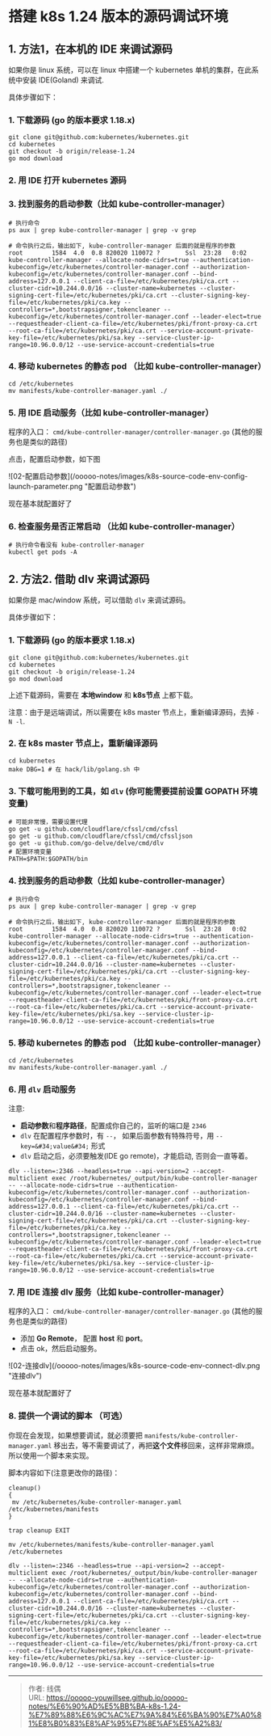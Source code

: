 # 搭建 k8s 1.24 版本的源码调试环境


## 1. 方法1，在本机的 IDE 来调试源码

如果你是 linux 系统，可以在 linux 中搭建一个 kubernetes 单机的集群，在此系统中安装 IDE(Goland) 来调试.

具体步骤如下：

### 1. 下载源码 (go 的版本要求 1.18.x)
```shell
git clone git@github.com:kubernetes/kubernetes.git
cd kubernetes
git checkout -b origin/release-1.24
go mod download 
```

### 2. 用 IDE 打开 kubernetes 源码

### 3. 找到服务的启动参数（比如 kube-controller-manager）
```shell
# 执行命令
ps aux | grep kube-controller-manager | grep -v grep

# 命令执行之后，输出如下, kube-controller-manager 后面的就是程序的参数
root        1584  4.0  0.8 820020 110072 ?       Ssl  23:28   0:02 kube-controller-manager --allocate-node-cidrs=true --authentication-kubeconfig=/etc/kubernetes/controller-manager.conf --authorization-kubeconfig=/etc/kubernetes/controller-manager.conf --bind-address=127.0.0.1 --client-ca-file=/etc/kubernetes/pki/ca.crt --cluster-cidr=10.244.0.0/16 --cluster-name=kubernetes --cluster-signing-cert-file=/etc/kubernetes/pki/ca.crt --cluster-signing-key-file=/etc/kubernetes/pki/ca.key --controllers=*,bootstrapsigner,tokencleaner --kubeconfig=/etc/kubernetes/controller-manager.conf --leader-elect=true --requestheader-client-ca-file=/etc/kubernetes/pki/front-proxy-ca.crt --root-ca-file=/etc/kubernetes/pki/ca.crt --service-account-private-key-file=/etc/kubernetes/pki/sa.key --service-cluster-ip-range=10.96.0.0/12 --use-service-account-credentials=true

```

### 4. 移动 kubernetes 的静态 pod （比如 kube-controller-manager）
```shell
cd /etc/kubernetes
mv manifests/kube-controller-manager.yaml ./
```

### 5. 用 IDE 启动服务（比如 kube-controller-manager）

程序的入口： `cmd/kube-controller-manager/controller-manager.go` (其他的服务也是类似的路径)

点击，配置启动参数，如下图

![02-配置启动参数](/ooooo-notes/images/k8s-source-code-env-config-launch-parameter.png &#34;配置启动参数&#34;)

现在基本就配置好了

### 6. 检查服务是否正常启动 （比如 kube-controller-manager）
```shell
# 执行命令看没有 kube-controller-manager
kubectl get pods -A
```

## 2. 方法2. 借助 dlv 来调试源码

如果你是 mac/window 系统，可以借助 `dlv` 来调试源码。

具体步骤如下：

### 1. 下载源码 (go 的版本要求 1.18.x) 
```shell
git clone git@github.com:kubernetes/kubernetes.git
cd kubernetes
git checkout -b origin/release-1.24
go mod download 
```
上述下载源码，需要在 **本地window** 和 **k8s节点** 上都下载。

注意：由于是远端调试，所以需要在 k8s master 节点上，重新编译源码，去掉 `-N -l`.

### 2. 在 k8s master 节点上，重新编译源码
```shell
cd kubernetes 
make DBG=1 # 在 hack/lib/golang.sh 中
```

### 3. 下载可能用到的工具，如 `dlv` (你可能需要提前设置 **GOPATH** 环境变量)
```shell
# 可能非常慢，需要设置代理
go get -u github.com/cloudflare/cfssl/cmd/cfssl
go get -u github.com/cloudflare/cfssl/cmd/cfssljson
go get -u github.com/go-delve/delve/cmd/dlv
# 配置环境变量
PATH=$PATH:$GOPATH/bin 
```

### 4. 找到服务的启动参数（比如 kube-controller-manager）
```shell
# 执行命令
ps aux | grep kube-controller-manager | grep -v grep

# 命令执行之后，输出如下, kube-controller-manager 后面的就是程序的参数
root        1584  4.0  0.8 820020 110072 ?       Ssl  23:28   0:02 kube-controller-manager --allocate-node-cidrs=true --authentication-kubeconfig=/etc/kubernetes/controller-manager.conf --authorization-kubeconfig=/etc/kubernetes/controller-manager.conf --bind-address=127.0.0.1 --client-ca-file=/etc/kubernetes/pki/ca.crt --cluster-cidr=10.244.0.0/16 --cluster-name=kubernetes --cluster-signing-cert-file=/etc/kubernetes/pki/ca.crt --cluster-signing-key-file=/etc/kubernetes/pki/ca.key --controllers=*,bootstrapsigner,tokencleaner --kubeconfig=/etc/kubernetes/controller-manager.conf --leader-elect=true --requestheader-client-ca-file=/etc/kubernetes/pki/front-proxy-ca.crt --root-ca-file=/etc/kubernetes/pki/ca.crt --service-account-private-key-file=/etc/kubernetes/pki/sa.key --service-cluster-ip-range=10.96.0.0/12 --use-service-account-credentials=true
```

### 5. 移动 kubernetes 的静态 pod （比如 kube-controller-manager）
```shell
cd /etc/kubernetes
mv manifests/kube-controller-manager.yaml ./
```

### 6. 用 `dlv` 启动服务

注意:
* **启动参数**和**程序路径**，配置成你自己的，监听的端口是 `2346`
* `dlv` 在配置程序参数时，有 `--`， 如果后面参数有特殊符号，用 `--key=&#34;value&#34;` 形式
* `dlv` 启动之后，必须要触发(IDE go remote)，才能启动, 否则会一直等着。

```shell
dlv --listen=:2346 --headless=true --api-version=2 --accept-multiclient exec /root/kubernetes/_output/bin/kube-controller-manager -- --allocate-node-cidrs=true --authentication-kubeconfig=/etc/kubernetes/controller-manager.conf --authorization-kubeconfig=/etc/kubernetes/controller-manager.conf --bind-address=127.0.0.1 --client-ca-file=/etc/kubernetes/pki/ca.crt --cluster-cidr=10.244.0.0/16 --cluster-name=kubernetes --cluster-signing-cert-file=/etc/kubernetes/pki/ca.crt --cluster-signing-key-file=/etc/kubernetes/pki/ca.key --controllers=*,bootstrapsigner,tokencleaner --kubeconfig=/etc/kubernetes/controller-manager.conf --leader-elect=true --requestheader-client-ca-file=/etc/kubernetes/pki/front-proxy-ca.crt --root-ca-file=/etc/kubernetes/pki/ca.crt --service-account-private-key-file=/etc/kubernetes/pki/sa.key --service-cluster-ip-range=10.96.0.0/12 --use-service-account-credentials=true
```

### 7. 用 IDE 连接 dlv 服务（比如 kube-controller-manager）

程序的入口： `cmd/kube-controller-manager/controller-manager.go` (其他的服务也是类似的路径)


* 添加 **Go Remote**， 配置 **host** 和 **port**。
* 点击 ok，然后启动服务。

![02-连接dlv](/ooooo-notes/images/k8s-source-code-env-connect-dlv.png &#34;连接dlv&#34;)

现在基本就配置好了

### 8. 提供一个调试的脚本 （可选）

你现在会发现，如果想要调试，就必须要把 `manifests/kube-controller-manager.yaml` 移出去，等不需要调试了，再把**这个文件**移回来，这样非常麻烦。所以使用一个脚本来实现。

脚本内容如下(注意更改你的路径)：
```shell
cleanup()
{
 mv /etc/kubernetes/kube-controller-manager.yaml /etc/kubernetes/manifests
}

trap cleanup EXIT

mv /etc/kubernetes/manifests/kube-controller-manager.yaml /etc/kubernetes

dlv --listen=:2346 --headless=true --api-version=2 --accept-multiclient exec /root/kubernetes/_output/bin/kube-controller-manager -- --allocate-node-cidrs=true --authentication-kubeconfig=/etc/kubernetes/controller-manager.conf --authorization-kubeconfig=/etc/kubernetes/controller-manager.conf --bind-address=127.0.0.1 --client-ca-file=/etc/kubernetes/pki/ca.crt --cluster-cidr=10.244.0.0/16 --cluster-name=kubernetes --cluster-signing-cert-file=/etc/kubernetes/pki/ca.crt --cluster-signing-key-file=/etc/kubernetes/pki/ca.key --controllers=*,bootstrapsigner,tokencleaner --kubeconfig=/etc/kubernetes/controller-manager.conf --leader-elect=true --requestheader-client-ca-file=/etc/kubernetes/pki/front-proxy-ca.crt --root-ca-file=/etc/kubernetes/pki/ca.crt --service-account-private-key-file=/etc/kubernetes/pki/sa.key --service-cluster-ip-range=10.96.0.0/12 --use-service-account-credentials=true
```




---

> 作者: 线偶  
> URL: https://ooooo-youwillsee.github.io/ooooo-notes/%E6%90%AD%E5%BB%BA-k8s-1.24-%E7%89%88%E6%9C%AC%E7%9A%84%E6%BA%90%E7%A0%81%E8%B0%83%E8%AF%95%E7%8E%AF%E5%A2%83/  

